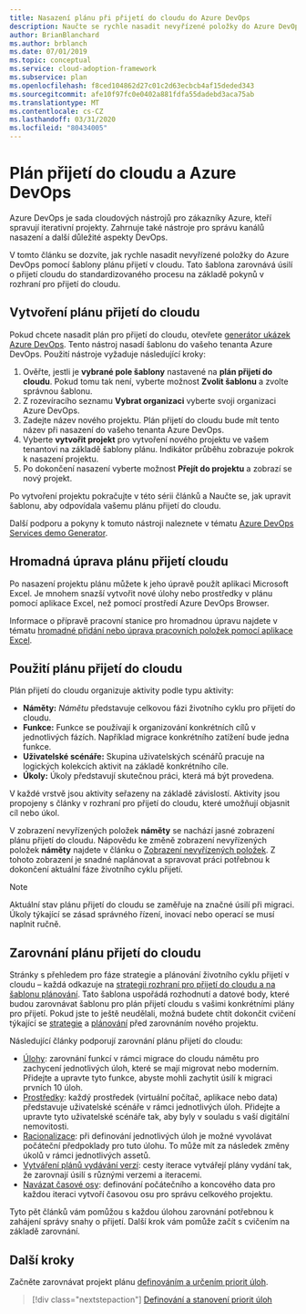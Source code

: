 ```yaml
---
title: Nasazení plánu při přijetí do cloudu do Azure DevOps
description: Naučte se rychle nasadit nevyřízené položky do Azure DevOps pomocí šablony plánu přijetí v cloudu, která zarovnává úsilí o přijetí cloudu do standardizovaného procesu.
author: BrianBlanchard
ms.author: brblanch
ms.date: 07/01/2019
ms.topic: conceptual
ms.service: cloud-adoption-framework
ms.subservice: plan
ms.openlocfilehash: f8ced104862d27c01c2d63ecbcb4af15deded343
ms.sourcegitcommit: afe10f97fc0e0402a881fdfa55dadebd3aca75ab
ms.translationtype: MT
ms.contentlocale: cs-CZ
ms.lasthandoff: 03/31/2020
ms.locfileid: "80434005"
---
```

# <a name="cloud-adoption-plan-and-azure-devops"></a>Plán přijetí do cloudu a Azure DevOps

Azure DevOps je sada cloudových nástrojů pro zákazníky Azure, kteří spravují iterativní projekty. Zahrnuje také nástroje pro správu kanálů nasazení a další důležité aspekty DevOps.

V tomto článku se dozvíte, jak rychle nasadit nevyřízené položky do Azure DevOps pomocí šablony plánu přijetí v cloudu. Tato šablona zarovnává úsilí o přijetí cloudu do standardizovaného procesu na základě pokynů v rozhraní pro přijetí do cloudu.

## <a name="create-your-cloud-adoption-plan"></a>Vytvoření plánu přijetí do cloudu

Pokud chcete nasadit plán pro přijetí do cloudu, otevřete [generátor ukázek Azure DevOps](https://aka.ms/adopt/plan/generator). Tento nástroj nasadí šablonu do vašeho tenanta Azure DevOps. Použití nástroje vyžaduje následující kroky:

1. Ověřte, jestli je **vybrané pole šablony** nastavené na **plán přijetí do cloudu**. Pokud tomu tak není, vyberte možnost **Zvolit šablonu** a zvolte správnou šablonu.
2. Z rozevíracího seznamu **Vybrat organizaci** vyberte svoji organizaci Azure DevOps.
3. Zadejte název nového projektu. Plán přijetí do cloudu bude mít tento název při nasazení do vašeho tenanta Azure DevOps.
4. Vyberte **vytvořit projekt** pro vytvoření nového projektu ve vašem tenantovi na základě šablony plánu. Indikátor průběhu zobrazuje pokrok k nasazení projektu.
5. Po dokončení nasazení vyberte možnost **Přejít do projektu** a zobrazí se nový projekt.

Po vytvoření projektu pokračujte v této sérii článků a Naučte se, jak upravit šablonu, aby odpovídala vašemu plánu přijetí do cloudu.

Další podporu a pokyny k tomuto nástroji naleznete v tématu [Azure DevOps Services demo Generator](https://docs.microsoft.com/azure/devops/demo-gen/?toc=/azure/devops/demo-gen/toc.json&bc=/azure/devops/demo-gen/breadcrumb/toc.json&view=azure-devops).

## <a name="bulk-edit-the-cloud-adoption-plan"></a>Hromadná úprava plánu přijetí cloudu

Po nasazení projektu plánu můžete k jeho úpravě použít aplikaci Microsoft Excel. Je mnohem snazší vytvořit nové úlohy nebo prostředky v plánu pomocí aplikace Excel, než pomocí prostředí Azure DevOps Browser.

Informace o přípravě pracovní stanice pro hromadnou úpravu najdete v tématu [hromadné přidání nebo úprava pracovních položek pomocí aplikace Excel](https://docs.microsoft.com/azure/devops/boards/backlogs/office/bulk-add-modify-work-items-excel?view=azure-devops).

## <a name="use-the-cloud-adoption-plan"></a>Použití plánu přijetí do cloudu

Plán přijetí do cloudu organizuje aktivity podle typu aktivity:

- **Náměty:** *Námětu* představuje celkovou fázi životního cyklu pro přijetí do cloudu.
- **Funkce:** Funkce se používají k organizování konkrétních cílů v jednotlivých fázích. Například migrace konkrétního zatížení bude jedna funkce.
- **Uživatelské scénáře:** Skupina uživatelských scénářů pracuje na logických kolekcích aktivit na základě konkrétního cíle.
- **Úkoly:** Úkoly představují skutečnou práci, která má být provedena.

V každé vrstvě jsou aktivity seřazeny na základě závislostí. Aktivity jsou propojeny s články v rozhraní pro přijetí do cloudu, které umožňují objasnit cíl nebo úkol.

V zobrazení nevyřízených položek **náměty** se nachází jasné zobrazení plánu přijetí do cloudu. Nápovědu ke změně zobrazení nevyřízených položek **náměty** najdete v článku o [Zobrazení nevyřízených položek](https://docs.microsoft.com/azure/devops/boards/backlogs/define-features-epics?view=azure-devops#view-a-backlog-or-portfolio-backlog). Z tohoto zobrazení je snadné naplánovat a spravovat práci potřebnou k dokončení aktuální fáze životního cyklu přijetí.

> [!NOTE]
> Aktuální stav plánu přijetí do cloudu se zaměřuje na značné úsilí při migraci. Úkoly týkající se zásad správného řízení, inovací nebo operací se musí naplnit ručně.

## <a name="align-the-cloud-adoption-plan"></a>Zarovnání plánu přijetí do cloudu

Stránky s přehledem pro fáze strategie a plánování životního cyklu přijetí v cloudu – každá odkazuje na [strategii rozhraní pro přijetí do cloudu a na šablonu plánování](https://archcenter.blob.core.windows.net/cdn/fusion/readiness/Microsoft-Cloud-Adoption-Framework-Strategy-and-Plan-Template.docx). Tato šablona uspořádá rozhodnutí a datové body, které budou zarovnávat šablonu pro plán přijetí cloudu s vašimi konkrétními plány pro přijetí. Pokud jste to ještě neudělali, možná budete chtít dokončit cvičení týkající se [strategie](../strategy/index.md) a [plánování](../plan/index.md) před zarovnáním nového projektu.

Následující články podporují zarovnání plánu přijetí do cloudu:

- [Úlohy](./workloads.md): zarovnání funkcí v rámci migrace do cloudu námětu pro zachycení jednotlivých úloh, které se mají migrovat nebo moderním. Přidejte a upravte tyto funkce, abyste mohli zachytit úsilí k migraci prvních 10 úloh.
- [Prostředky](./assets.md): každý prostředek (virtuální počítač, aplikace nebo data) představuje uživatelské scénáře v rámci jednotlivých úloh. Přidejte a upravte tyto uživatelské scénáře tak, aby byly v souladu s vaší digitální nemovitosti.
- [Racionalizace](./review-rationalization.md): při definování jednotlivých úloh je možné vyvolávat počáteční předpoklady pro tuto úlohu. To může mít za následek změny úkolů v rámci jednotlivých assetů.
- [Vytváření plánů vydávání verzí](./iteration-paths.md): cesty iterace vytvářejí plány vydání tak, že zarovnají úsilí s různými verzemi a iteracemi.
- [Navázat časové osy](./timelines.md): definování počátečního a koncového data pro každou iteraci vytvoří časovou osu pro správu celkového projektu.

Tyto pět článků vám pomůžou s každou úlohou zarovnání potřebnou k zahájení správy snahy o přijetí. Další krok vám pomůže začít s cvičením na základě zarovnání.

## <a name="next-steps"></a>Další kroky

Začněte zarovnávat projekt plánu [definováním a určením priorit úloh](./workloads.md).

> [!div class="nextstepaction"]
> [Definování a stanovení priorit úloh](./workloads.md)
